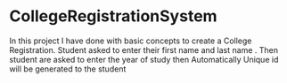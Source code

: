 # CollegeRegistrationSystem
In this project I have done with basic concepts to create a College Registration. Student asked to enter their first name and last name . Then student are asked to 
enter the year of study
then Automatically Unique id will be generated to the student

